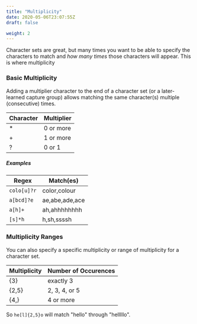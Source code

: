 ```yaml
---
title: "Multiplicity"
date: 2020-05-06T23:07:55Z
draft: false

weight: 2
---
```


Character sets are great, but many times you want to be able to specify the characters to match and _how many times_ those characters will appear.
This is where multiplicity

### Basic Multiplicity

Adding a multiplier character to the end of a character set (or a later-learned capture group) allows matching the same character(s) multiple (consecutive) times.

| Character | Multiplier |
| --------- | ---------- |
| \*        | 0 or more  |
| +         | 1 or more  |
| ?         | 0 or 1     |

##### Examples

| Regex       | Match(es)      |
| ----------- | -------------- |
| `colo[u]?r` | color,colour   |
| `a[bcd]?e`  | ae,abe,ade,ace |
| `a[h]+`     | ah,ahhhhhhhh   |
| `[s]*h`     | h,sh,ssssh     |

### Multiplicity Ranges

You can also specify a specific multiplicity or range of multiplicity for a character set.

| Multiplicity | Number of Occurences |
| ------------ | -------------------- |
| {3}          | exactly 3            |
| {2,5}        | 2, 3, 4, or 5        |
| {4,}         | 4 or more            |

So `he[l]{2,5}o` will match "hello" through "helllllo".
